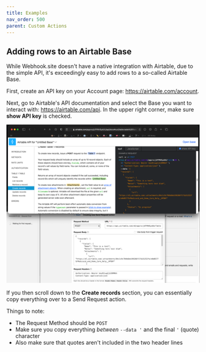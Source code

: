 ```yaml
---
title: Examples
nav_order: 500
parent: Custom Actions
---
```


## Adding rows to an Airtable Base

While Webhook.site doesn't have a native integration with Airtable, due to the simple API, it's exceedingly easy to add rows to a so-called Airtable Base.

First, create an API key on your Account page: https://airtable.com/account.

Next, go to Airtable's API documentation and select the Base you want to interact with: https://airtable.com/api. In the upper right corner, make sure **show API key** is checked.

![Creating an Airtable row using the API documentation](/images/airtable-example.png)

If you then scroll down to the **Create records** section, you can essentially copy everything over to a Send Request action.

Things to note:

* The Request Method should be `POST`
* Make sure you copy everything *between* `--data '` and the final `'` (quote) character
* Also make sure that quotes aren't included in the two header lines
